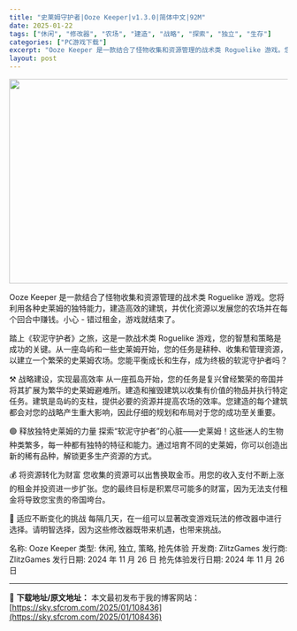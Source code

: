```yaml
---
title: "史莱姆守护者|Ooze Keeper|v1.3.0|简体中文|92M"
date: 2025-01-22
tags: ["休闲", "修改器", "农场", "建造", "战略", "探索", "独立", "生存"]
categories: ["PC游戏下载"]
excerpt: "Ooze Keeper 是一款结合了怪物收集和资源管理的战术类 Roguelike 游戏。您将利用各种史莱姆的独特能力，建造高效的建筑，并优化资源以发展您的农场并在每个回合中赚钱。小心 - 错过租金，游戏就结束了。 踏上《软泥守护者》之旅，这是一款战术类 Roguelike 游戏，您的智慧和策略是成&hellip;"
layout: post
---
```


<img class="aligncenter size-full wp-image-108437" src="https://sky.sfcrom.com/wp-content/uploads/2025/01/2025012206351720.webp" alt="" width="660" height="370" />

Ooze Keeper 是一款结合了怪物收集和资源管理的战术类 Roguelike 游戏。您将利用各种史莱姆的独特能力，建造高效的建筑，并优化资源以发展您的农场并在每个回合中赚钱。小心 - 错过租金，游戏就结束了。

踏上《软泥守护者》之旅，这是一款战术类 Roguelike 游戏，您的智慧和策略是成功的关键。从一座岛屿和一些史莱姆开始，您的任务是耕种、收集和管理资源，以建立一个繁荣的史莱姆农场。您能平衡成长和生存，成为终极的软泥守护者吗？

⚒️ 战略建设，实现最高效率
从一座孤岛开始，您的任务是复兴曾经繁荣的帝国并将其扩展为繁华的史莱姆避难所。建造和摧毁建筑以收集有价值的物品并执行特定任务。建筑是岛屿的支柱，提供必要的资源并提高农场的效率。您建造的每个建筑都会对您的战略产生重大影响，因此仔细的规划和布局对于您的成功至关重要。

🟢 释放独特史莱姆的力量
探索“软泥守护者”的心脏——史莱姆！这些迷人的生物种类繁多，每一种都有独特的特征和能力。通过培育不同的史莱姆，你可以创造出新的稀有品种，解锁更多生产资源的方式。

💰 将资源转化为财富
您收集的资源可以出售换取金币。用您的收入支付不断上涨的租金并投资进一步扩张。您的最终目标是积累尽可能多的财富，因为无法支付租金将导致您宝贵的帝国垮台。

🎲 适应不断变化的挑战
每隔几天，在一组可以显著改变游戏玩法的修改器中进行选择。请明智选择，因为这些修改器既带来机遇，也带来挑战。

名称: Ooze Keeper
类型: 休闲, 独立, 策略, 抢先体验
开发商: ZlitzGames
发行商: ZlitzGames
发行日期: 2024 年 11 月 26 日
抢先体验发行日期: 2024 年 11 月 26 日

---
📖 **下载地址/原文地址：** 本文最初发布于我的博客网站：[https://sky.sfcrom.com/2025/01/108436](https://sky.sfcrom.com/2025/01/108436)
